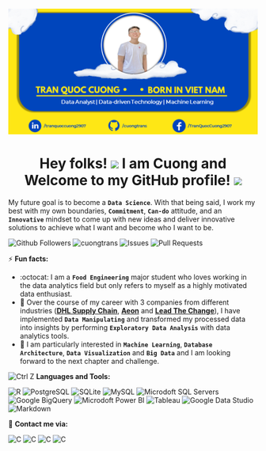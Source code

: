 <p  align="center"><img src = "Introduction_Cuong.png"></p>

<h1 align="center"> Hey folks! <img src="https://raw.githubusercontent.com/syedareehaquasar/syedareehaquasar/master/gifs/Hi.gif" width="30px"> I am Cuong and Welcome to my GitHub profile! <img src="https://media.giphy.com/media/l0IxYVnue90NNygi4/giphy.gif" width="30px"></h1>

My future goal is to become a **`Data Science`**. With that being said, I work my best with my own boundaries, **`Commitment`**, **`Can-do`** attitude, and an **`Innovative`** mindset to come up with new ideas and deliver innovative solutions to achieve what I want and become who I want to be.

![Github Followers](https://img.shields.io/github/followers/cuongtrans?color=0045BC&style=flat&label=Followers&logo=github)
<img alt = "cuongtrans" src="https://komarev.com/ghpvc/?username=cuongtrans&color=0045BC&style=flat&label=Profile+Views"/>
<img alt="Issues" src="https://img.shields.io/github/issues/cuongtrans/cuongtrans?color=0045BC&style=flat&label=Issues"/>
<img alt="Pull Requests" src="https://img.shields.io/github/issues-pr/cuongtrans/cuongtrans?color=0045BC&style=flat&label=Pull+Requests"/>
  
⚡ **Fun facts:**

- :octocat: I am a **`Food Engineering`** major student who loves working in the data analytics field but only refers to myself as a highly motivated data enthusiast. 
- 🚀 Over the course of my career with 3 companies from different industries ([**DHL Supply Chain**](https://www.dhl.com/us-en/home/our-divisions/dhl-supply-chain.html), [**Aeon**](https://aeon.vn/en/) and [**Lead The Change**](https://www.facebook.com/LeadtheChange.Asia)), I have implemented **`Data Manipulating`** and transformed my processed data into insights by performing **`Exploratory Data Analysis`** with data analytics tools.
- 🤔 I am particularly interested in **`Machine Learning`**, **`Database Architecture`**, **`Data Visualization`** and **`Big Data`** and I am looking forward to the next chapter and challenge.

<img alt="Ctrl Z" src="https://media.giphy.com/media/7Z49eulwv4aGY35RaD/giphy.gif" width="30px"> **Languages and Tools:**

<p align="left">
<img alt="R" src="https://img.shields.io/badge/R-276DC3?style=flat&logo=python&logoColor=white" height="20px">
<img alt="PostgreSQL" src="https://img.shields.io/badge/PostgreSQL-316192?style=flat&logo=postgresql&logoColor=white" height="20px">
<img alt="SQLite" src="https://img.shields.io/badge/SQLite-07405E?style=flat&logo=sqlite&logoColor=white" height="20px">
<img alt="MySQL" src="https://img.shields.io/badge/MySQL-F8900C?style=flat&logo=mysql&logoColor=white" height="20px">
<img alt="Microdoft SQL Servers" src="https://img.shields.io/badge/Microsoft_SQL_Server-CC2927?style=flat&logo=microsoft-sql-server&logoColor=white" height="20px">
<img alt="Google BigQuery" src="https://img.shields.io/badge/Google_BigQuery-5084E9?style=flat&logo=Google-Analytics&logoColor=white" height="20px">
<img alt="Microdoft Power BI" src="https://img.shields.io/badge/PowerBI-F2C811?style=flat&logo=Power-BI&logoColor=white" height="20px">
<img alt="Tableau" src="https://img.shields.io/badge/Tableau-5F889C?style=flat&logo=tableau&logoColor=white" height="20px">
<img alt="Google Data Studio" src="https://img.shields.io/badge/Google_Data_Studio-699CF5?style=flat&logo=google&logoColor=white" height="20px">
<img alt="Markdown" src="https://img.shields.io/badge/Markdown-000000?style=flat&logo=markdown&logoColor=white" height="20px">
</p>


💬 **Contact me via:**

<p align="left">
<a href="https://github.com/cuongtrans" target="blank">
  <img align="left" alt="Cuong's Github" src="https://cdn.jsdelivr.net/npm/simple-icons@v3/icons/github.svg" width="30px" height="20px"/>
</a>
<a href="https://www.linkedin.com/in/tranquoccuong2907/" target="blank">
  <img align="left" alt="Cuong's LinkedIn" src="https://cdn.jsdelivr.net/npm/simple-icons@v3/icons/linkedin.svg" width="30px" height="20px"/>
</a>
<a href="https://www.facebook.com/TranQuocCuong2907/" target="blank">
  <img align="left" alt="Cuong's LinkedIn" src="https://cdn.jsdelivr.net/npm/simple-icons@v3/icons/facebook.svg" width="30px" height="20px"/>
</a>
<a href="https://www.hackerrank.com/cuongquoc290701" target="blank">
  <img align="left" alt="Cuong's LinkedIn" src="https://cdn.jsdelivr.net/npm/simple-icons@v3/icons/hackerrank.svg" width="30px" height="20px"/>
</a>
</p>
 


















